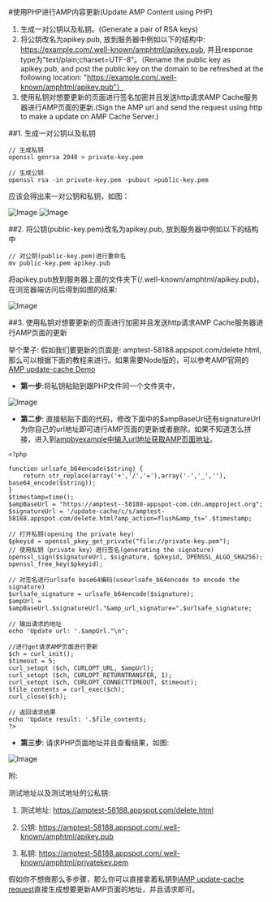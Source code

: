 #使用PHP进行AMP内容更新(Update AMP Content using PHP)

1. 生成一对公钥以及私钥。(Generate a pair of RSA keys)
2. 将公钥改名为apikey.pub, 放到服务器中例如以下的结构中: https://example.com/.well-known/amphtml/apikey.pub, 并且response type为"text/plain;charset=UTF-8"。（Rename the public key as apikey.pub, and post the public key on the domain to be refreshed at the following location: "https://example.com/.well-known/amphtml/apikey.pub"）
3. 使用私钥对想要更新的页面进行签名加密并且发送http请求AMP Cache服务器进行AMP页面的更新.(Sign the AMP url and send the request using http to make a update on AMP Cache Server.)

##1. 生成一对公钥以及私钥

````
// 生成私钥
openssl genrsa 2048 > private-key.pem

// 生成公钥
openssl rsa -in private-key.pem -pubout >public-key.pem
````

应该会得出来一对公钥和私钥，如图：

![Image](../../resource/img/publickey.png)
![Image](../../resource/img/privatekey.png)


##2. 将公钥(public-key.pem)改名为apikey.pub, 放到服务器中例如以下的结构中


````
// 对公钥(public-key.pem)进行重命名
mv public-key.pem apikey.pub
````

将apikey.pub放到服务器上面的文件夹下(/.well-known/amphtml/apikey.pub)，在浏览器端访问后得到如图的结果: 

![Image](../../resource/img/publickey-on-server.png)

##3. 使用私钥对想要更新的页面进行加密并且发送http请求AMP Cache服务器进行AMP页面的更新

举个栗子: 假如我们要更新的页面是: amptest-58188.appspot.com/delete.html,那么可以根据下面的教程来进行。如果需要Node版的，可以参考AMP官网的[AMP update-cache Demo](https://github.com/ampproject/samples/tree/master/amp-update-cache)

* **第一步**:将私钥粘贴到跟PHP文件同一个文件夹中，

![Image](../../resource/img/amp-cache-update-php-structure.png)


* **第二步**: 直接粘贴下面的代码，修改下面中的$ampBaseUrl还有signatureUrl为你自己的url地址即可进行AMP页面的更新或者删除。如果不知道怎么拼接，进入到[ampbyexample中输入url地址获取AMP页面地址](https://ampbyexample.com/advanced/using_the_google_amp_cache/)。


````
<?php

function urlsafe_b64encode($string) {
    return str_replace(array('+','/','='),array('-','_',''), base64_encode($string));
}
$timestamp=time();
$ampBaseUrl = "https://amptest--58188-appspot-com.cdn.ampproject.org";
$signatureUrl = '/update-cache/c/s/amptest-58188.appspot.com/delete.html?amp_action=flush&amp_ts='.$timestamp;

// 打开私钥(opening the private key)
$pkeyid = openssl_pkey_get_private("file://private-key.pem");
// 使用私钥（private key）进行签名(generating the signature)
openssl_sign($signatureUrl, $signature, $pkeyid, OPENSSL_ALGO_SHA256);
openssl_free_key($pkeyid);

// 对签名进行urlsafe base64编码(useurlsafe_b64encode to encode the signature)
$urlsafe_signature = urlsafe_b64encode($signature);
$ampUrl = $ampBaseUrl.$signatureUrl."&amp_url_signature=".$urlsafe_signature;

// 输出请求的地址
echo 'Update url: '.$ampUrl."\n";

//进行get请求AMP页面进行更新
$ch = curl_init();
$timeout = 5;
curl_setopt ($ch, CURLOPT_URL, $ampUrl);
curl_setopt ($ch, CURLOPT_RETURNTRANSFER, 1);
curl_setopt ($ch, CURLOPT_CONNECTTIMEOUT, $timeout);
$file_contents = curl_exec($ch);
curl_close($ch);
 
// 返回请求结果
echo 'Update result: '.$file_contents;
?>

````

* **第三步**: 请求PHP页面地址并且查看结果，如图: 

![Image](../../resource/img/amp-update-cache-php-result.png)

附: 

测试地址以及测试地址的公私钥:

1. 测试地址: https://amptest-58188.appspot.com/delete.html

2. 公钥: https://amptest-58188.appspot.com/.well-known/amphtml/apikey.pub

3. 私钥: https://amptest-58188.appspot.com/.well-known/amphtml/privatekey.pem

假如你不想做那么多步骤，那么你可以直接拿着私钥到[AMP update-cache request](https://amp-cache-refresh.appspot.com/)直接生成想要更新AMP页面的地址，并且请求即可。